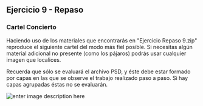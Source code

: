 ## Ejercicio 9 - Repaso

### Cartel Concierto

Haciendo uso de los materiales que encontrarás en "Ejercicio Repaso 9.zip" reproduce el siguiente cartel del modo más fiel posible. Si necesitas algún material adicional no presente (como los pájaros) podrás usar cualquier imagen que localices.

Recuerda que sólo se evaluará el archivo PSD, y éste debe estar formado por capas en las que se observe el trabajo realizado paso a paso. Si hay capas agrupadas éstas no se evaluarán.

![enter image description here](https://s3.medialoot.com/blog-images/wegraphics/gig-img11.jpg)